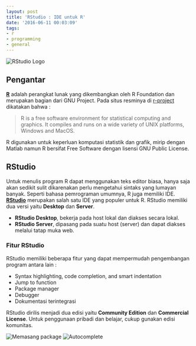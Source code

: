 ```yaml
---
layout: post
title: 'RStudio : IDE untuk R'
date: '2016-06-11 00:03:09'
tags:
- r
- programming
- general
---
```


![RStudio Logo](https://rizkidoank.sgp1.digitaloceanspaces.com/rizkidoank/images/2016/06/rstudio_logo.jpg)
## Pengantar
[**R**](https://www.r-project.org/) adalah perangkat lunak yang dikembangkan oleh R Foundation dan merupakan bagian dari GNU Project. Pada situs resminya di [r-project](https://www.r-project.org/) dikatakan bahwa :
> R is a free software environment for statistical computing and graphics. It compiles and runs on a wide variety of UNIX platforms, Windows and MacOS.

R digunakan untuk keperluan komputasi statistik dan grafik, mirip dengan Matlab namun R bersifat Free Software dengan lisensi GNU Public License.

## RStudio
Untuk menulis program R dapat menggunakan teks editor biasa, hanya saja akan sedikit sulit dikarenakan perlu mengetahui sintaks yang lumayan banyak. Seperti bahasa pemrograman umumnya, R juga memiliki IDE. [**RStudio**](https://www.rstudio.com/products/rstudio/) merupakan salah satu IDE yang populer untuk R. RStudio memiliki dua versi yaitu **Desktop** dan **Server**.

* **RStudio Desktop**, bekerja pada host lokal dan diakses secara lokal.
* **RStudio Server**, dipasang pada suatu host (server) dan dapat diakses melalui tatap muka web.

### Fitur RStudio
RStudio memiliki beberapa fitur yang dapat mempermudah pengembangan program antara lain :

* Syntax highlighting, code completion, and smart indentation
* Jump to function
* Package manager
* Debugger
* Dokumentasi terintegrasi

RStudio dirilis menjadi dua edisi yaitu **Community Edition** dan **Commercial License**. Untuk penggunaan pribadi dan belajar, cukup gunakan edisi komunitas.

![Memasang package](https://rizkidoank.sgp1.digitaloceanspaces.com/rizkidoank/images/2016/06/rstudio_install_01.jpg)
![Autocomplete](https://rizkidoank.sgp1.digitaloceanspaces.com/rizkidoank/images/2016/06/rstudio_install_02.jpg)
